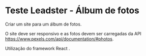 # Teste Leadster - Álbum de fotos

Criar um site para um álbum de fotos.

O site deve ser responsivo e as fotos devem ser carregadas da API https://www.pexels.com/api/documentation/#photos.

Utilização do framework React .
